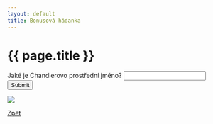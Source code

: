 ```yaml
---
layout: default
title: Bonusová hádanka
---
```

<div class="uvod">
<h1>{{ page.title }}</h1>

<p>
 <form name="myForm" onsubmit="return validateForm()" method="post">
Jaké je Chandlerovo prostřední jméno? <input type="text" name="fname">
<input type="submit" value="Submit">
</form> 
</p>
<p>
<img src="https://media2.giphy.com/media/XEIrffKGzZlaVQ2z80/giphy.gif?cid=ecf05e47cjpt2b1dkuac73n2d190iztvd4tn905zq9mu91im&ep=v1_gifs_search&rid=giphy.gif&ct=g">
</p>

 <a href="{{ site.baseurl }}" class="btn btn-info">Zpět</a>

 </div>
<script src="{{ site.baseurl }}//assets/js/bonus.js"></script> 